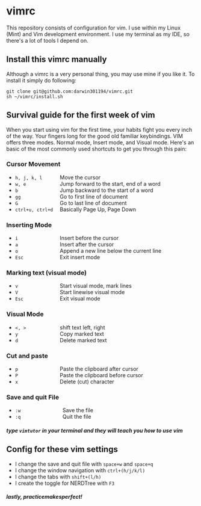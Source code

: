 # vimrc

This repository consists of configuration for vim. I use within my Linux (Mint) and Vim development environment. I use my terminal as my IDE, so there's a lot of tools I depend on.

## Install this vimrc manually
Although a vimrc is a very personal thing, you may use mine if you like it. To install it simply do following:
```
git clone git@github.com:darwin301194/vimrc.git
sh ~/vimrc/install.sh
```

## Survival guide for the first week of vim
When you start using vim for the first time, your habits fight you every inch of the way. Your fingers long for the good old familiar keybindings. VIM offers three modes. Normal mode, Insert mode, and Visual mode. Here's an basic of the most commonly used shortcuts to get you through this pain:

### Cursor Movement
* `h, j, k, l      ` Move the cursor
* `w, e            ` Jump forward to the start, end of a word
* `b               ` Jump backward to the start of a word
* `gg              ` Go to first line of document
* `G               ` Go to last line of document
* `ctrl+u, ctrl+d  ` Basically Page Up, Page Down

### Inserting Mode
* `i               ` Insert before the cursor
* `a               ` Insert after the cursor
* `o               ` Append a new line below the current line
* `Esc             ` Exit insert mode

### Marking text (visual mode)
* `v               ` Start visual mode, mark lines
* `V               ` Start linewise visual mode
* `Esc             ` Exit visual mode

### Visual Mode
* `<, >            ` shift text left, right
* `y               ` Copy marked text
* `d               ` Delete marked text

### Cut and paste
* `p               ` Paste the clipboard after cursor
* `P               ` Paste the clipboard before cursor
* `x               ` Delete (cut) character

### Save and quit File
* `:w               ` Save the file
* `:q               ` Quit the file

##### type `vimtutor` in your terminal and they will teach you how to use vim

## Config for these vim settings
* I change the save and quit file with `space+w` and `space+q`
* I change the window navigation with `ctrl+(h/j/k/l)`
* I change the tabs with `shift+(l/h)`
* I create the toggle for NERDTree with `F3`

##### lastly, practicemakesperfect!







           

